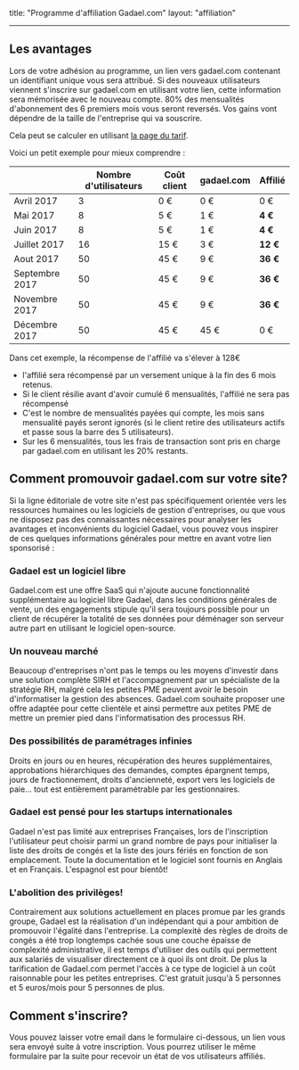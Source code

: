 title: "Programme d'affiliation Gadael.com"
layout: "affiliation"

---

## Les avantages

Lors de votre adhésion au programme, un lien vers gadael.com contenant un identifiant unique vous sera attribué. Si des nouveaux utilisateurs viennent s'inscrire sur gadael.com en utilisant votre lien, cette information sera mémorisée avec le nouveau compte.
80% des mensualités d'abonnement des 6 premiers mois vous seront reversés. Vos gains vont dépendre de la taille de l'entreprise qui va souscrire.

Cela peut se calculer en utilisant [la page du tarif](/fr/pricing/).

Voici un petit exemple pour mieux comprendre :

|                | Nombre d'utilisateurs | Coût client | gadael.com | Affilié |
|----------------|-----------------------|-------------|------------|---------|
| Avril 2017     | 3                     | 0 €         | 0 €        | 0 €     |
| Mai 2017       | 8                     | 5 €         | 1 €        | __4 €__ |
| Juin 2017      | 8                     | 5 €         | 1 €        | __4 €__ |
| Juillet 2017   | 16                    | 15 €        | 3 €        | __12 €__|
| Aout 2017      | 50                    | 45 €        | 9 €        | __36 €__|
| Septembre 2017 | 50                    | 45 €        | 9 €        | __36 €__|
| Novembre 2017  | 50                    | 45 €        | 9 €        | __36 €__|
| Décembre 2017  | 50                    | 45 €        | 45 €       | 0 €     |


Dans cet exemple, la récompense de l'affilié va s'élever à 128€


* l'affilié sera récompensé par un versement unique à la fin des 6 mois retenus.
* Si le client résilie avant d'avoir cumulé 6 mensualités, l'affilié ne sera pas récompensé
* C'est le nombre de mensualités payées qui compte, les mois sans mensualité payés seront ignorés (si le client retire des utilisateurs actifs et passe sous la barre des 5 utilisateurs).
* Sur les 6 mensualités, tous les frais de transaction sont pris en charge par gadael.com en utilisant les 20% restants.


## Comment promouvoir gadael.com sur votre site?

Si la ligne éditoriale de votre site n'est pas spécifiquement orientée vers les ressources humaines ou les logiciels de gestion d'entreprises, ou que vous ne disposez pas des connaissantes nécessaires pour analyser les avantages et inconvénients du logiciel Gadael, vous pouvez vous inspirer de ces quelques informations générales pour mettre en avant votre lien sponsorisé :

### Gadael est un logiciel libre

Gadael.com est une offre SaaS qui n'ajoute aucune fonctionnalité supplémentaire au logiciel libre Gadael, dans les conditions générales de vente, un des engagements stipule qu'il sera toujours possible pour un client de récupérer la totalité de ses données pour déménager son serveur autre part en utilisant le logiciel open-source.

### Un nouveau marché

Beaucoup d'entreprises n'ont pas le temps ou les moyens d'investir dans une solution complète SIRH et l'accompagnement par un spécialiste de la stratégie RH, malgré cela les petites PME peuvent avoir le besoin d'informatiser la gestion des absences. Gadael.com souhaite proposer une offre adaptée pour cette clientèle et ainsi permettre aux petites PME de mettre un premier pied dans l'informatisation des processus RH.

### Des possibilités de paramétrages infinies

Droits en jours ou en heures, récupération des heures supplémentaires, approbations hiérarchiques des demandes, comptes épargnent temps, jours de fractionnement, droits d'ancienneté, export vers les logiciels de paie... tout est entièrement paramétrable par les gestionnaires.

### Gadael est pensé pour les startups internationales

Gadael n'est pas limité aux entreprises Françaises, lors de l'inscription l'utilisateur peut choisir parmi un grand nombre de pays pour initialiser la liste des droits de congés et la liste des jours fériés en fonction de son emplacement. Toute la documentation et le logiciel sont fournis en Anglais et en Français. L'espagnol est pour bientôt!

### L'abolition des privilèges!

Contrairement aux solutions actuellement en places promue par les grands groupe, Gadael est la réalisation d'un indépendant qui a pour ambition de promouvoir l'égalité dans l'entreprise. La complexité des règles de droits de congés a été trop longtemps cachée sous une couche épaisse de complexité administrative, il est temps d'utiliser des outils qui permettent aux salariés de visualiser directement ce à quoi ils ont droit. De plus la tarification de Gadael.com permet l'accès à ce type de logiciel à un coût raisonnable pour les petites entreprises. C'est gratuit jusqu'à 5 personnes et 5 euros/mois pour 5 personnes de plus.


## Comment s'inscrire?

Vous pouvez laisser votre email dans le formulaire ci-dessous, un lien vous sera envoyé suite à votre inscription. Vous pourrez utiliser le même formulaire par la suite pour recevoir un état de vos utilisateurs affiliés.
